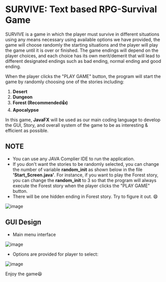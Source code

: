 # SURVIVE: Text based RPG-Survival Game


SURVIVE is a game in which the player must survive in different situations using any means necessary using available options we have provided, the game will choose 
randomly the starting situations and the player will play the game until it is over or finished. The game endings will depend on the player choices, and each choice
has its own merit/demerit that will lead to different designated endings such as bad ending, normal ending and good ending.

When the player clicks the "PLAY GAME" button, the program will start the game by randomly choosing one of the stories including:
1. **Desert**
2. **Dungeon**
3. **Forest  (Recommended:+1:)**
4. **Apocalypse**

In this game, **JavaFX** will be used as our main coding language to develop the GUI, Story, and overall system of the game to be as interesting & efficient as possible.

## NOTE
- You can use any JAVA Complier IDE to run the application.
- If you don't want the stories to be randomly selected, you can change the number of variable **random_init** as shown below in the file **'Start_Screen.java'**.
For instance, if you want to play the Forest story, you can change the **random_init** to 3 so that the program will always execute the Forest story when the player clicks the "PLAY GAME" button.
- There will be one hidden ending in Forest story. Try to figure it out. :smile:

![image](https://user-images.githubusercontent.com/85170160/209551753-4629f98b-b3e4-401f-9f0f-397118e5d83b.png)

## GUI Design
- Main menu interface

![image](https://user-images.githubusercontent.com/85170160/209550492-8ffd7650-c645-4f78-8aaa-967d7d50c017.png)

- Options are provided for player to select:

![image](https://user-images.githubusercontent.com/85170160/209553630-9ff0197b-05b8-4b84-b504-9219a5ff1184.png)

Enjoy the game:laughing:
